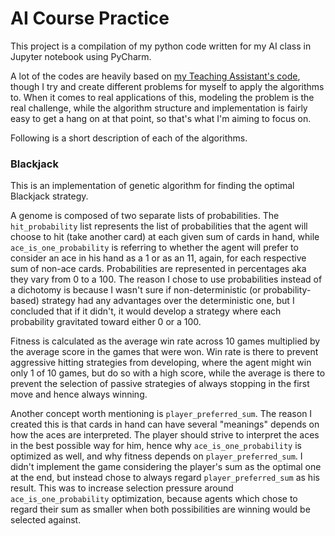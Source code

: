 # AI Course Practice

This project is a compilation of my python code written for my AI class in Jupyter notebook using PyCharm.

A lot of the codes are heavily based on [my Teaching Assistant's code](https://github.com/matfvi/vi), though I try and create different problems for myself to apply the algorithms to. When it comes to real applications of this, modeling the problem is the real challenge, while the algorithm structure and implementation is fairly easy to get a hang on at that point, so that's what I'm aiming to focus on.

Following is a short description of each of the algorithms.



### Blackjack

This is an implementation of genetic algorithm for finding the optimal Blackjack strategy.

A genome is composed of two separate lists of probabilities. The `hit_probability` list represents the list of probabilities that the agent will choose to hit (take another card) at each given sum of cards in hand, while `ace_is_one_probability` is referring to whether the agent will prefer to consider an ace in his hand as a 1 or as an 11, again, for each respective sum of non-ace cards. Probabilities are represented in percentages aka they vary from 0 to a 100. The reason I chose to use probabilities instead of a dichotomy is because I wasn't sure if non-deterministic (or probability-based) strategy had any advantages over the deterministic one, but I concluded that if it didn't, it would develop a strategy where each probability gravitated toward either 0 or a 100.

Fitness is calculated as the average win rate across 10 games multiplied by the average score in the games that were won. Win rate is there to prevent aggressive hitting strategies from developing, where the agent might win only 1 of 10 games, but do so with a high score, while the average is there to prevent the selection of passive strategies of always stopping in the first move and hence always winning.

Another concept worth mentioning is `player_preferred_sum`. The reason I created this is that cards in hand can have several "meanings" depends on how the aces are interpreted. The player should strive to interpret the aces in the best possible way for him, hence why `ace_is_one_probability` is optimized as well, and why fitness depends on `player_preferred_sum`. I didn't implement the game considering the player's sum as the optimal one at the end, but instead chose to always regard `player_preferred_sum` as his result. This was to increase selection pressure around `ace_is_one_probability` optimization, because agents which chose to regard their sum as smaller when both possibilities are winning would be selected against.